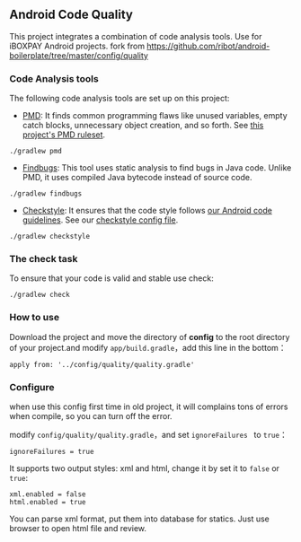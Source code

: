 ## Android Code Quality

This project integrates a combination of code analysis tools. Use for iBOXPAY Android projects. fork from https://github.com/ribot/android-boilerplate/tree/master/config/quality

### Code Analysis tools

The following code analysis tools are set up on this project:

* [PMD](https://pmd.github.io/): It finds common programming flaws like unused variables, empty catch blocks, unnecessary object creation, and so forth. See [this project's PMD ruleset](config/quality/pmd/pmd-ruleset.xml).

```
./gradlew pmd
```

* [Findbugs](http://findbugs.sourceforge.net/): This tool uses static analysis to find bugs in Java code. Unlike PMD, it uses compiled Java bytecode instead of source code.

```
./gradlew findbugs
```

* [Checkstyle](http://checkstyle.sourceforge.net/): It ensures that the code style follows [our Android code guidelines](https://github.com/ribot/android-guidelines/blob/master/project_and_code_guidelines.md#2-code-guidelines). See our [checkstyle config file](config/quality/checkstyle/checkstyle-config.xml).

```
./gradlew checkstyle
```

### The check task

To ensure that your code is valid and stable use check:

```
./gradlew check
```

### How to use
Download the project and move  the directory of **config** to the root directory
of your project.and modify `app/build.gradle`，add this line in the bottom：

```
apply from: '../config/quality/quality.gradle'
```

### Configure

when use this config first time in old project, it will complains tons of  errors when compile, so you can turn off the error.

modify `config/quality/quality.gradle`，and set `ignoreFailures ` to `true`：

```
ignoreFailures = true
```

It supports two output styles: xml and html, change it by set it to `false` or `true`:

```
xml.enabled = false
html.enabled = true
```
You can parse xml format, put them into database for statics. Just use browser to open html file and review.
